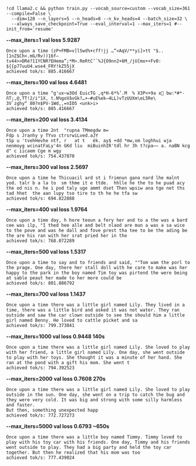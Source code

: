 ```
!cd llama2.c && python train.py --vocab_source=custom --vocab_size=361 --compile=False \
  --dim=128 --n_layers=5 --n_heads=8 --n_kv_heads=4 --batch_size=32 \
  --always_save_checkpoint=True --eval_interval=1 --max_iters=1 #--init_from='resume'
```

**--max_iters=1      val loss 5.9287**
```
Once upon a time (zP+FMB=v]l5wd%+cff!jj …“<AqV/**yi]>tt "$..[1nZ$Ch<.mG/Rv))16f–
tv44>>DRé?11YCNR?EHema”;*M>.ReRtC’`%J{O9nn2+6M_/jU[mo++Fv0: ${{p77uuU4.wse4_FRY!kZ55jX
achieved tok/s: 885.416667
```

**--max_iters=100      val loss 4.6481**
```
Once upon a time ^g'ux~w3Od EuicTG ,q*H-6*%’.M  % X3P<+9a x bw:*#*-ñT;,@,TT!2/i"1X, t.N%goVâvGk?…+—#uE%ek—4LL)vTzUUXm\eL5Re\
3V`zghy“ 80?n$PV-1Wd,,=nIO5 <unk>i>
achieved tok/s: 885.416667
```

**--max_iters=200       val loss 3.4134**
```
Once upon a time 2nt  "rupna TMmegdw m=
Fdp s Jranhy y TYvo ctrsrwiLved.aJY
tSp u 'tvehHevhe ntf, r   at t	 ék. ay$ +dd *mw,om loghhui wja nenmoyg wcinatFaLy'4n GKd liu  miBuinhIR'tdl hr 3h t?cpa—— a. naBN kcg d" c iicaem Cge m wgy
achieved tok/s: 754.437870
```

**--max_iters=300       val loss 2.5697**
```
Once upon a time he Thicuacil ard st i frimnun gano nard lhe malnt yod. talr b a la to  sm thme it e ttde.  hhlle he the to he puad acy the od nis n. he i pod taly uge ammt dset Then wpsiw ana tge net ths tad hhet  the aan lupy tso tire to th he he tfa sw
achieved tok/s: 694.822888
```

**--max_iters=400       val loss 1.9764**
```
Once upon a time day, h hore teoun a fery her and to a the was a bard cee was ilp, "I thed hee alle and belt nlaod are mun a was a sa wice to the pove and was he dall and fove prest tha tee to be the ading be the are his ran with her srat pried her in the
achieved tok/s: 768.072289
```

**--max_iters=500       val loss 1.5317**
```
Once upon a time to say and to friends and said, ""Tom wam the porl to the prage. One day, there her stall doll with he care to make was her happy to the park in the boy named Tim toy was pirtend the were being at sable peaut her made to her more could be
achieved tok/s: 801.886792
```

**--max_iters=700       val loss 1.1437**
```
Once upon a time there was a little girl named Lily. They lived in a time, there was a little bird and asked it was not water. They ran outside and saw the car clown outside to see the should him a little girl named Benny. He loved to cattle picket and sa
achieved tok/s: 799.373041
```

**--max_iters=1000      val loss 0.9448    140s**
```
Once upon a time there was a little girl named Lily. She loved to play with her friend, a little girl named Lily. One day, she went outside to play with her toys. She thought it was a minute of her hand. She ran at the pond with a gift his mom. She went t
achieved tok/s: 794.392523
```

**--max_iters=2000      val loss 0.7608    270s**
```
Once upon a time there was a little girl named Lily. She loved to play outside in the sun. One day, she went on a trip to catch the bug and they were very cold. It was big and strong with some silly harmless and faster.
But then, something unexpected happ
achieved tok/s: 772.727273
```

**--max_iters=5000      val loss 0.6793    ~650s**
```
Once upon a time there was a little boy named Timmy. Timmy loved to play with his toy car with his friends. One day, Timmy and his friends went outside to play. They had a big party and held the toy car together. But then he realized that his mom was too 
achieved tok/s: 777.439024
```
